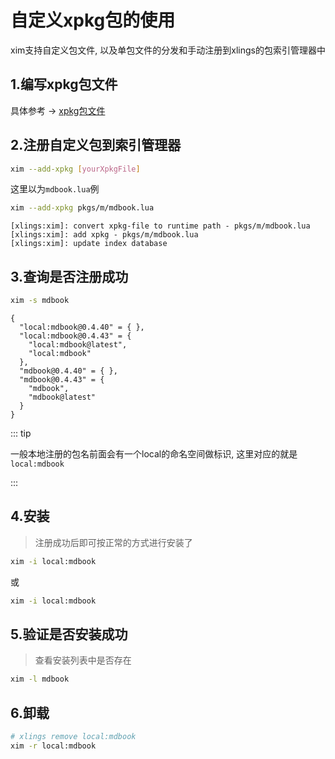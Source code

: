 # 自定义xpkg包的使用

xim支持自定义包文件, 以及单包文件的分发和手动注册到xlings的包索引管理器中

## 1.编写xpkg包文件

具体参考 -> [xpkg包文件](/documents/xim/xpkg.md)

## 2.注册自定义包到索引管理器

```bash
xim --add-xpkg [yourXpkgFile]
```

这里以为`mdbook.lua`例

```bash
xim --add-xpkg pkgs/m/mdbook.lua
```
```
[xlings:xim]: convert xpkg-file to runtime path - pkgs/m/mdbook.lua
[xlings:xim]: add xpkg - pkgs/m/mdbook.lua
[xlings:xim]: update index database
```

## 3.查询是否注册成功

```bash
xim -s mdbook
```

```
{ 
  "local:mdbook@0.4.40" = { },
  "local:mdbook@0.4.43" = { 
    "local:mdbook@latest",
    "local:mdbook" 
  },
  "mdbook@0.4.40" = { },
  "mdbook@0.4.43" = { 
    "mdbook",
    "mdbook@latest" 
  } 
}
```

::: tip

一般本地注册的包名前面会有一个local的命名空间做标识, 这里对应的就是`local:mdbook`

:::

## 4.安装

> 注册成功后即可按正常的方式进行安装了

```bash
xim -i local:mdbook
```

或

```bash
xim -i local:mdbook
```

## 5.验证是否安装成功

> 查看安装列表中是否存在

```bash
xim -l mdbook
```

## 6.卸载

```bash
# xlings remove local:mdbook
xim -r local:mdbook
```